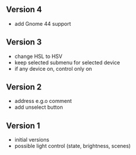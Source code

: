 ## Version 4
 * add Gnome 44 support
## Version 3
 * change HSL to HSV
 * keep selected submenu for selected device
 * if any device on, control only on
## Version 2
 * address e.g.o comment
 * add unselect button
## Version 1
 * initial versions
 * possible light control (state, brightness, scenes)
